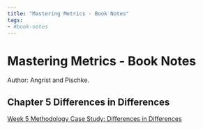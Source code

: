 ```yaml
---
title: "Mastering Metrics - Book Notes"
tags:
- #book-notes
---
```

# Mastering Metrics - Book Notes
Author: Angrist and Pischke.

## Chapter 5  Differences in Differences
[Week 5 Methodology Case Study: Differences in Differences](Week%205%20Methodology%20Case%20Study:%20Differences%20in%20Differences)


